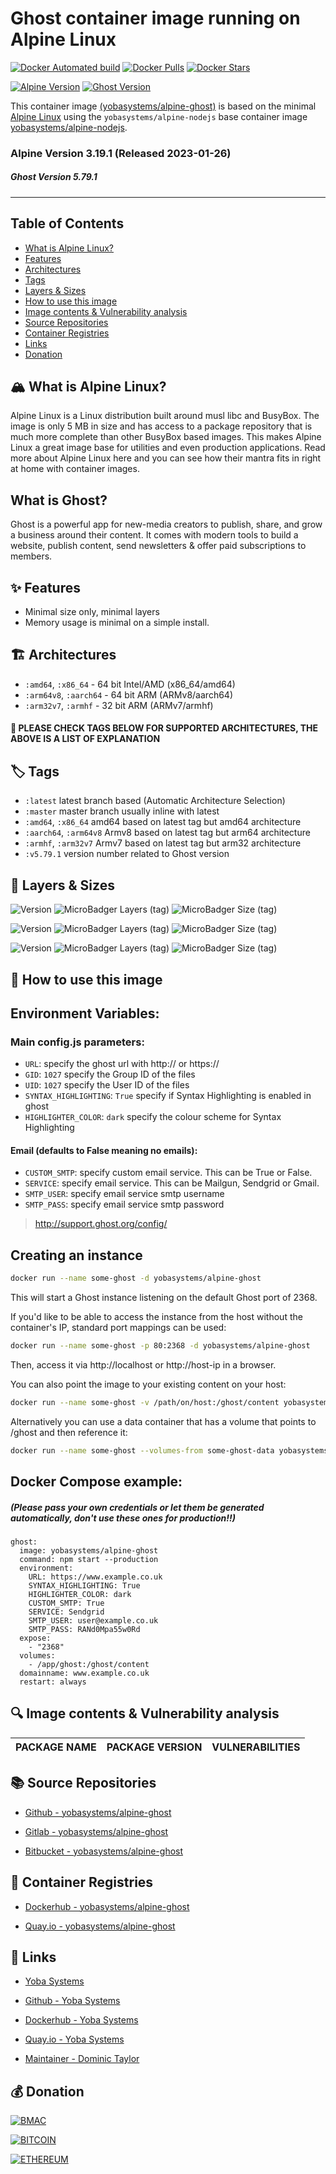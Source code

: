 # Ghost container image running on Alpine Linux

[![Docker Automated build](https://img.shields.io/docker/automated/yobasystems/alpine-ghost.svg?style=for-the-badge&logo=docker)](https://hub.docker.com/r/yobasystems/alpine-ghost/)
[![Docker Pulls](https://img.shields.io/docker/pulls/yobasystems/alpine-ghost.svg?style=for-the-badge&logo=docker)](https://hub.docker.com/r/yobasystems/alpine-ghost/)
[![Docker Stars](https://img.shields.io/docker/stars/yobasystems/alpine-ghost.svg?style=for-the-badge&logo=docker)](https://hub.docker.com/r/yobasystems/alpine-ghost/)

[![Alpine Version](https://img.shields.io/badge/Alpine%20version-v3.19.1-green.svg?style=for-the-badge&logo=alpine-linux)](https://alpinelinux.org/)
[![Ghost Version](https://img.shields.io/badge/Ghost%20version-v5.79.1-green.svg?style=for-the-badge)](https://ghost.org/)


This container image [(yobasystems/alpine-ghost)](https://hub.docker.com/r/yobasystems/alpine-ghost/) is based on the minimal [Alpine Linux](http://alpinelinux.org/) using the ```yobasystems/alpine-nodejs``` base container image [yobasystems/alpine-nodejs](https://hub.docker.com/r/yobasystems/alpine-nodejs/).

### Alpine Version 3.19.1 (Released 2023-01-26)
##### Ghost Version 5.79.1

----

## Table of Contents

- [What is Alpine Linux?](#what-is-alpine-linux)
- [Features](#features)
- [Architectures](#architectures)
- [Tags](#tags)
- [Layers & Sizes](#layers--sizes)
- [How to use this image](#how-to-use-this-image)
- [Image contents & Vulnerability analysis](#image-contents--vulnerability-analysis)
- [Source Repositories](#source-repositories)
- [Container Registries](#container-registries)
- [Links](#links)
- [Donation](#donation)


## 🏔️ What is Alpine Linux?
Alpine Linux is a Linux distribution built around musl libc and BusyBox. The image is only 5 MB in size and has access to a package repository that is much more complete than other BusyBox based images. This makes Alpine Linux a great image base for utilities and even production applications. Read more about Alpine Linux here and you can see how their mantra fits in right at home with container images.

## What is Ghost?
Ghost is a powerful app for new-media creators to publish, share, and grow a business around their content. It comes with modern tools to build a website, publish content, send newsletters & offer paid subscriptions to members.

## ✨ Features

* Minimal size only, minimal layers
* Memory usage is minimal on a simple install.


## 🏗️ Architectures

* ```:amd64```, ```:x86_64``` - 64 bit Intel/AMD (x86_64/amd64)
* ```:arm64v8```, ```:aarch64``` - 64 bit ARM (ARMv8/aarch64)
* ```:arm32v7```, ```:armhf``` - 32 bit ARM (ARMv7/armhf)

#### 📝 PLEASE CHECK TAGS BELOW FOR SUPPORTED ARCHITECTURES, THE ABOVE IS A LIST OF EXPLANATION

## 🏷️ Tags

* ```:latest``` latest branch based (Automatic Architecture Selection)
* ```:master``` master branch usually inline with latest
* ```:amd64```, ```:x86_64```  amd64 based on latest tag but amd64 architecture
* ```:aarch64```, ```:arm64v8``` Armv8 based on latest tag but arm64 architecture
* ```:armhf```, ```:arm32v7``` Armv7 based on latest tag but arm32 architecture
* ```:v5.79.1``` version number related to Ghost version

## 📏 Layers & Sizes

![Version](https://img.shields.io/badge/version-amd64-blue.svg?style=for-the-badge)
![MicroBadger Layers (tag)](https://img.shields.io/docker/layers/yobasystems/alpine-ghost/amd64.svg?style=for-the-badge)
![MicroBadger Size (tag)](https://img.shields.io/docker/image-size/yobasystems/alpine-ghost/amd64.svg?style=for-the-badge)

![Version](https://img.shields.io/badge/version-aarch64-blue.svg?style=for-the-badge)
![MicroBadger Layers (tag)](https://img.shields.io/docker/layers/yobasystems/alpine-ghost/aarch64.svg?style=for-the-badge)
![MicroBadger Size (tag)](https://img.shields.io/docker/image-size/yobasystems/alpine-ghost/aarch64.svg?style=for-the-badge)

![Version](https://img.shields.io/badge/version-armhf-blue.svg?style=for-the-badge)
![MicroBadger Layers (tag)](https://img.shields.io/docker/layers/yobasystems/alpine-ghost/armhf.svg?style=for-the-badge)
![MicroBadger Size (tag)](https://img.shields.io/docker/image-size/yobasystems/alpine-ghost/armhf.svg?style=for-the-badge)

## 🚀 How to use this image
## Environment Variables:

### Main config.js parameters:
* `URL`: specify the ghost url with http:// or https://
* `GID`: `1027` specify the Group ID of the files
* `UID`: `1027` specify the User ID of the files
* `SYNTAX_HIGHLIGHTING`: `True` specify if Syntax Highlighting is enabled in ghost
* `HIGHLIGHTER_COLOR`: `dark` specify the colour scheme for Syntax Highlighting

#### Email (defaults to False meaning no emails):
* `CUSTOM_SMTP`: specify custom email service. This can be True or False.
* `SERVICE`: specify email service. This can be Mailgun, Sendgrid or Gmail.
* `SMTP_USER`: specify email service smtp username
* `SMTP_PASS`: specify email service smtp password

> http://support.ghost.org/config/

## Creating an instance

```bash
docker run --name some-ghost -d yobasystems/alpine-ghost
```

This will start a Ghost instance listening on the default Ghost port of 2368.

If you'd like to be able to access the instance from the host without the container's IP, standard port mappings can be used:

```bash
docker run --name some-ghost -p 80:2368 -d yobasystems/alpine-ghost
```

Then, access it via http://localhost or http://host-ip in a browser.

You can also point the image to your existing content on your host:

```bash
docker run --name some-ghost -v /path/on/host:/ghost/content yobasystems/alpine-ghost
```

Alternatively you can use a data container that has a volume that points to /ghost and then reference it:

```bash
docker run --name some-ghost --volumes-from some-ghost-data yobasystems/alpine-ghost
```

## Docker Compose example:

##### (Please pass your own credentials or let them be generated automatically, don't use these ones for production!!)

```yalm
ghost:
  image: yobasystems/alpine-ghost
  command: npm start --production
  environment:
    URL: https://www.example.co.uk
    SYNTAX_HIGHLIGHTING: True
    HIGHLIGHTER_COLOR: dark
    CUSTOM_SMTP: True
    SERVICE: Sendgrid
    SMTP_USER: user@example.co.uk
    SMTP_PASS: RANd0Mpa55w0Rd
  expose:
    - "2368"
  volumes:
    - /app/ghost:/ghost/content
  domainname: www.example.co.uk
  restart: always
```

## 🔍 Image contents & Vulnerability analysis

| PACKAGE NAME          | PACKAGE VERSION | VULNERABILITIES |
|-----------------------|-----------------|-----------------|


## 📚 Source Repositories

* [Github - yobasystems/alpine-ghost](https://github.com/yobasystems/alpine-ghost)

* [Gitlab - yobasystems/alpine-ghost](https://gitlab.com/yobasystems/alpine-ghost)

* [Bitbucket - yobasystems/alpine-ghost](https://bitbucket.org/yobasystems/alpine-ghost/)


## 🐳 Container Registries

* [Dockerhub - yobasystems/alpine-ghost](https://hub.docker.com/r/yobasystems/alpine-ghost/)

* [Quay.io - yobasystems/alpine-ghost](https://quay.io/repository/yobasystems/alpine-ghost)


## 🔗 Links

* [Yoba Systems](https://www.yobasystems.co.uk/)

* [Github - Yoba Systems](https://github.com/yobasystems/)

* [Dockerhub - Yoba Systems](https://hub.docker.com/u/yobasystems/)

* [Quay.io - Yoba Systems](https://quay.io/organization/yobasystems)

* [Maintainer - Dominic Taylor](https://github.com/dominictayloruk)

## 💰 Donation

[![BMAC](https://img.shields.io/badge/BUY%20ME%20A%20COFFEE-£5-blue.svg?style=for-the-badge&logo=buy-me-a-coffee)](https://www.buymeacoffee.com/dominictayloruk?new=1)

[![BITCOIN](https://img.shields.io/badge/BTC-bc1q7hy8qmyvq7rw6slrna7yffcdnj9rcg4e9xjecc-blue.svg?style=for-the-badge&logo=bitcoin)](bitcoin:bc1q7hy8qmyvq7rw6slrna7yffcdnj9rcg4e9xjecc)

[![ETHEREUM](https://img.shields.io/badge/ETH-0xb6bE2e4da3d86b50Bdae1F9B6960c23dd87C532C-blue.svg?style=for-the-badge&logo=ethereum)](ethereum:0xb6bE2e4da3d86b50Bdae1F9B6960c23dd87C532C)

